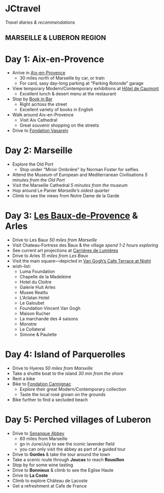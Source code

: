 # JCtravel
*Travel diaries &amp; recommendations*

## **MARSEILLE & LUBERON REGION** 

# Day 1: Aix-en-Provence
* Arrive in [Aix-en-Provence](https://en.wikipedia.org/wiki/Aix-en-Provence)
  * 30 miles north of Marseille by car, or train
  * For card, sasy day-long parking at “Parking Rotonde” garage 
* View temporary Modern/Contemporary exhibitions at [Hôtel de Caumont](https://www.caumont-centredart.com/en)
  * Excellent lunch & desert menu at the restaurant
* Stop by [Book in Bar](http://www.bookinbar.com/)
  * Right acrtoss the street 
  * Excellent variety of books in English 
* Walk around Aix-en-Provence
  * Visit Aix Cathedral
  * Great souvenir shopping on the streets
* Drive to [Fondation Vasarely](http://www.fondationvasarely.org/)

# Day 2: Marseille
* Explore the Old Port 
  * Stop under "Miroir Ombrière" by Norman Foster for selfies
* Attend the Museum of European and Mediterranean Civilisations *5 minutes from the Old Port*
* Visit the Marseille Cathedral *5 minutes from the museum* 
* Hop around Le Panier *Marseille’s oldest quarter*
* Climb to see the views from Notre Dame de la Garde

# Day 3: [Les Baux-de-Provence](https://en.wikipedia.org/wiki/Les_Baux-de-Provence) & Arles 
* Drive to Les Baux *50 miles from Marseille*
* Visit Chateau-Fortress des Baux & the village *spend 1-2 hours exploring*
* See current art projections at [Carrières de Lumières](https://www.carrieres-lumieres.com/en)
* Drive to Arles *15 miles from Les Baux* 
* Visit the main square—depicted in [Van Gogh’s Cafe Terrace at Night](https://en.wikipedia.org/wiki/Caf%C3%A9_Terrace_at_Night)
* wish-list:
  * Luma Foundation
  * Chapelle de la Madeleine
  * Hotel du Cloitre
  * Galerie Huit Arles
  * Musee Reattu
  * L'Arlatan Hotel
  * Le Galoubet
  * Foundation Vincent Van Gogh
  * Maison Rucher
  * La marchande des 4 saisons
  * Monstre
  * Le Collateral
  * Simone & Paulette

# Day 4: Island of Parquerolles 
* Drive to Hyeres *50 miles from Marseille*
* Take a shuttle boat to the island *30 min from the shore*
* Rent a bike 
* Bike to [Fondation Carmignac](http://www.fondationcarmignac.com/fr)
  * Explore their great Modern/Contemporary collection 
  * Taste the local rosé grown on the grounds 
* Bike further to find a secluded beach

# Day 5: Perched villages of Luberon
* Drive to [Senanque Abbey](http://www.avignon-et-provence.com/en/monuments/senanque-abbey) 
  * 60 miles from Marseille
  * go in June/July to see the iconic lavender field
  * you can only visit the abbey as part of a guided tour 
* Drive to **Gordes** & take the tour around the town 
* Take a scenic route through **Joucas** to reach **Rousillon** 
* Stop by for some wine tasting
* Drive to **Bonnieux** & climb to see the Eglise Haute
* Drive to **La Coste** 
* Climb to explore Château de Lacoste
* Get a refreshment at Cafe de France


